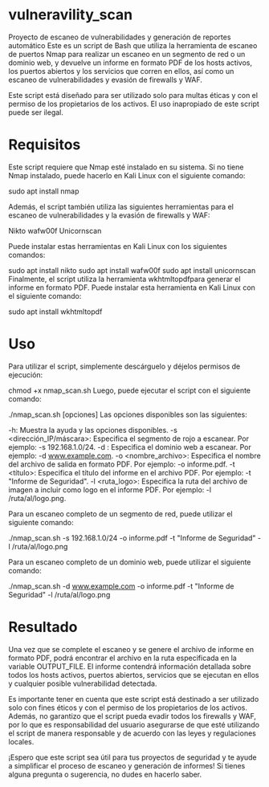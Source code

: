 # vulneravility_scan
Proyecto de escaneo de vulnerabilidades y generación de reportes automático
Este es un script de Bash que utiliza la herramienta de escaneo de puertos Nmap para realizar un escaneo en un segmento de red o un dominio web, y devuelve un informe en formato PDF de los hosts activos, los puertos abiertos y los servicios que corren en ellos, así como un escaneo de vulnerabilidades y evasión de firewalls y WAF.

Este script está diseñado para ser utilizado solo para multas éticas y con el permiso de los propietarios de los activos. El uso inapropiado de este script puede ser ilegal.

# Requisitos
Este script requiere que Nmap esté instalado en su sistema. Si no tiene Nmap instalado, puede hacerlo en Kali Linux con el siguiente comando:

sudo apt install nmap

Además, el script también utiliza las siguientes herramientas para el escaneo de vulnerabilidades y la evasión de firewalls y WAF:

Nikto
wafw00f
Unicornscan

Puede instalar estas herramientas en Kali Linux con los siguientes comandos:

sudo apt install nikto
sudo apt install wafw00f
sudo apt install unicornscan
Finalmente, el script utiliza la herramienta wkhtmltopdfpara generar el informe en formato PDF. Puede instalar esta herramienta en Kali Linux con el siguiente comando:

sudo apt install wkhtmltopdf

# Uso
Para utilizar el script, simplemente descárguelo y déjelos permisos de ejecución:


chmod +x nmap_scan.sh
Luego, puede ejecutar el script con el siguiente comando:

./nmap_scan.sh [opciones]
Las opciones disponibles son las siguientes:

-h: Muestra la ayuda y las opciones disponibles.
-s <dirección_IP/máscara>: Especifica el segmento de rojo a escanear. Por ejemplo: -s 192.168.1.0/24.
-d <dominio>: Especifica el dominio web a escanear. Por ejemplo: -d www.example.com.
-o <nombre_archivo>: Especifica el nombre del archivo de salida en formato PDF. Por ejemplo: -o informe.pdf.
-t <título>: Especifica el título del informe en el archivo PDF. Por ejemplo: -t "Informe de Seguridad".
-l <ruta_logo>: Especifica la ruta del archivo de imagen a incluir como logo en el informe PDF. Por ejemplo: -l /ruta/al/logo.png.

Para un escaneo completo de un segmento de red, puede utilizar el siguiente comando:

./nmap_scan.sh -s 192.168.1.0/24 -o informe.pdf -t "Informe de Seguridad" -l /ruta/al/logo.png

Para un escaneo completo de un dominio web, puede utilizar el siguiente comando:

./nmap_scan.sh -d www.example.com -o informe.pdf -t "Informe de Seguridad" -l /ruta/al/logo.png

# Resultado 
Una vez que se complete el escaneo y se genere el archivo de informe en formato PDF, podrá encontrar el archivo en la ruta especificada en la variable OUTPUT_FILE. El informe contendrá información detallada sobre todos los hosts activos, puertos abiertos, servicios que se ejecutan en ellos y cualquier posible vulnerabilidad detectada.

Es importante tener en cuenta que este script está destinado a ser utilizado solo con fines éticos y con el permiso de los propietarios de los activos. Además, no garantizo que el script pueda evadir todos los firewalls y WAF, por lo que es responsabilidad del usuario asegurarse de que esté utilizando el script de manera responsable y de acuerdo con las leyes y regulaciones locales.

¡Espero que este script sea útil para tus proyectos de seguridad y te ayude a simplificar el proceso de escaneo y generación de informes! Si tienes alguna pregunta o sugerencia, no dudes en hacerlo saber.





